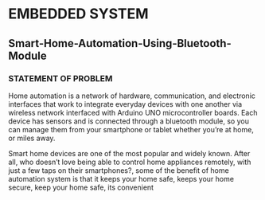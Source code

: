 # EMBEDDED SYSTEM
## Smart-Home-Automation-Using-Bluetooth-Module

### STATEMENT OF PROBLEM

Home automation is a network of hardware, communication, and electronic interfaces that work to integrate everyday devices with one another via wireless network interfaced with Arduino UNO microcontroller boards. Each device has sensors and is connected through a bluetooth module, so you can manage them from your smartphone or tablet whether you’re at home, or miles away.

Smart home devices are one of the most popular and widely known. After all, who doesn’t love being able to control home appliances remotely, with just a few taps on their smartphones?, some of the benefit of home automation system is that it keeps your home safe, keeps your home secure, keep your home safe, its convenient

